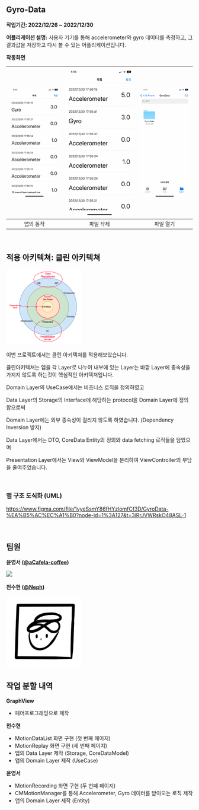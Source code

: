 ## Gyro-Data

**작업기간: 2022/12/26 ~ 2022/12/30**

**어플리케이션 설명:** 사용자 기기를 통해 accelerometer와 gyro 데이터를 측정하고, 그 결과값을 저장하고 다시 볼 수 있는 어플리케이션입니다.

**작동화면**

| <img src="https://raw.githubusercontent.com/Neph3779/Blog-Image/forUpload/img/20221230180424.gif" alt="play+view+measure" style="zoom:50%;" /> | <img src="https://raw.githubusercontent.com/Neph3779/Blog-Image/forUpload/img/20221230180353.gif" alt="fileRemove"  /> | <img src="https://raw.githubusercontent.com/Neph3779/Blog-Image/forUpload/img/20221230180330.gif" alt="fileOpen" style="zoom:50%;" /> |
| :----------------------------------------------------------: | :----------------------------------------------------------: | :----------------------------------------------------------: |
|                          앱의 동작                           |                          파일 삭제                           |                          파일 열기                           |

<br/>

## 적용 아키텍쳐: 클린 아키텍쳐
<img src = "https://raw.githubusercontent.com/Neph3779/Blog-Image/forUpload/img/20221230182257.png" width="40%" height="height 40%">

이번 프로젝트에서는 클린 아키텍쳐를 적용해보았습니다.

클린아키텍쳐는 앱을 각 Layer로 나누어 내부에 있는 Layer는 바깥 Layer에 종속성을 가지지 않도록 하는것이 핵심적인 아키텍쳐입니다.

Domain Layer의 UseCase에서는 비즈니스 로직을 정의하였고

Data Layer의 Storage의 Interface에 해당하는 protocol을 Domain Layer에 정의함으로써

Domain Layer에는 외부 종속성이 걸리지 않도록 하였습니다. (Dependency Inversion 방지)

Data Layer에서는 DTO, CoreData Entity의 정의와 data fetching 로직들을 담았으며

Presentation Layer에서는 View와 ViewModel을 분리하여 ViewController의 부담을 줄여주었습니다.

<br/>

### 앱 구조 도식화 (UML)

https://www.figma.com/file/1vyeSsmY86fHYzlomfCf3D/GyroData-%EA%B5%AC%EC%A1%B0?node-id=1%3A127&t=3iRrJVWRskO48ASL-1

<br/>

## 팀원

**윤영서 ([@aCafela-coffee](https://github.com/aCafela-coffee))**

<img src = "https://user-images.githubusercontent.com/67148595/210053745-af09f692-e613-4923-92fe-5e57639a2035.png" width="40%" height="height 40%">



**천수현 ([@Neph](https://github.com/Neph3779))**

<img src = "https://raw.githubusercontent.com/Neph3779/Blog-Image/forUpload/img/20221230163657.png" width="40%" height="height 40%">

<br/>

## 작업 분할 내역

**GraphView**

- 페어프로그래밍으로 제작

**천수현**

- MotionDataList 화면 구현  (첫 번째 페이지) 
- MotionReplay 화면 구현 (세 번째 페이지)
- 앱의 Data Layer 제작 (Storage, CoreDataModel)
- 앱의 Domain Layer 제작 (UseCase)


**윤영서**

- MotionRecording 화면 구현 (두 번째 페이지)
- CMMotionManager를 통해 Accelerometer, Gyro 데이터를 받아오는 로직 제작
- 앱의 Domain Layer 제작 (Entity)



